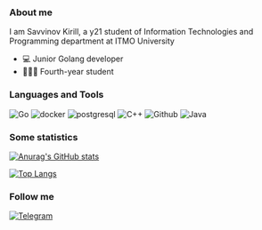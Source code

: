 ### About me 
I am Savvinov Kirill, a y21 student of Information Technologies and Programming department at ITMO University
- 💻 Junior Golang developer
- 👨🏻‍💼 Fourth-year student

### Languages and Tools
![Go](https://img.shields.io/badge/-golang-000000?style=for-the-badge&logo=go)
![docker](https://img.shields.io/badge/-Docker-000000?style=for-the-badge&logo=docker)
![postgresql](https://img.shields.io/badge/-postgresql-000000?style=for-the-badge&logo=postgresql)
![C++](https://img.shields.io/badge/-C++-000000?style=for-the-badge&logo=C%2b%2b&logoColor=6296CC)
![Github](https://img.shields.io/badge/-github-000000?style=for-the-badge&logo=github)
![Java](https://img.shields.io/badge/java-%23ED8B00.svg?style=for-the-badge&logo=openjdk&logoColor=white)

### Some statistics
[![Anurag's GitHub stats](https://github-readme-stats.vercel.app/api?username=real013228&show_icons=true&theme=radical)](https://github.com/anuraghazra/github-readme-stats)

[![Top Langs](https://github-readme-stats.vercel.app/api/top-langs/?username=real013228&theme=radical)](https://github.com/anuraghazra/github-readme-stats)

### Follow me
[![Telegram](https://img.shields.io/badge/-Telegram-000000?style=for-the-badge&logo=telegram)](https://t.me/sakir0132)
